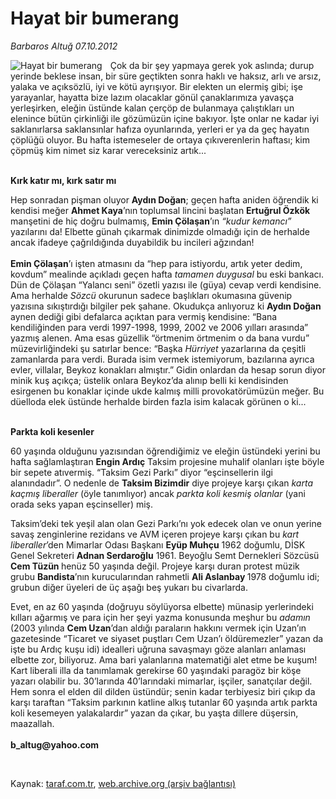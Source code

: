 # Hayat bir bumerang

*Barbaros Altuğ 07.10.2012*

<div class="yazi"><img align="left" alt="Hayat bir bumerang" border="0" src="http://www.taraf.com.tr/fotoraflar/makaleler/hayat-bir-bumerang_4831_orijinal.jpg" style="border-right-width:10px; border-color:#FFFFFF"/><p>Çok da bir şey yapmaya gerek yok aslında; durup yerinde beklese insan, bir süre geçtikten sonra haklı ve haksız, arlı ve arsız, yalaka ve açıksözlü, iyi ve kötü ayrışıyor. Bir elekten un elermiş gibi; işe yarayanlar, hayatta bize lazım olacaklar gönül çanaklarımıza yavaşça yerleşirken, eleğin üstünde kalan çerçöp de bulanmaya çalıştıkları un elenince bütün çirkinliği ile gözümüzün içine bakıyor. İşte onlar ne kadar iyi saklanırlarsa saklansınlar hafıza oyunlarında, yerleri er ya da geç hayatın çöplüğü oluyor. Bu hafta istemeseler de ortaya çıkıverenlerin haftası; kim çöpmüş kim nimet siz karar vereceksiniz artık...</p>
<p><b><br/>Kırk katır mı, kırk satır mı</b></p>
<p>Hep sonradan pişman oluyor <b>Aydın Doğan</b>; geçen hafta aniden öğrendik ki kendisi meğer <b>Ahmet Kaya</b>’nın toplumsal lincini başlatan <b>Ertuğrul Özkök</b> manşetini de hiç doğru bulmamış, <b>Emin Çölaşan</b>’ın <i>“kudur kemancı”</i> yazılarını da! Elbette günah çıkarmak dinimizde olmadığı için de herhalde ancak ifadeye çağrıldığında duyabildik bu incileri ağzından!<br/><br/><b>Emin Çölaşan</b>’ı işten atmasını da “hep para istiyordu, artık yeter dedim, kovdum” mealinde açıkladı geçen hafta <i>tamamen duygusal</i> bu eski bankacı. Dün de Çölaşan “Yalancı seni” özetli yazısı ile (güya) cevap verdi kendisine. Ama herhalde <i>Sözcü</i> okurunun sadece başlıkları okumasına güvenip yazısına sıkıştırdığı bilgiler pek şahane. Okudukça anlıyoruz ki <b>Aydın Doğan</b> aynen dediği gibi defalarca açıktan para vermiş kendisine: “Bana kendiliğinden para verdi 1997-1998, 1999, 2002 ve 2006 yılları arasında” yazmış alenen. Ama esas güzellik “örtmenim örtmenim o da bana vurdu” müzevirliğindeki şu satırlar bence: “Başka <i>Hürriyet</i> yazarlarına da çeşitli zamanlarda para verdi. Burada isim vermek istemiyorum, bazılarına ayrıca evler, villalar, Beykoz konakları almıştır.” Gidin onlardan da hesap sorun diyor minik kuş açıkça; üstelik onlara Beykoz’da alınıp belli ki kendisinden esirgenen bu konaklar içinde ukde kalmış milli provokatörümüzün meğer. Bu düelloda elek üstünde herhalde birden fazla isim kalacak görünen o ki...</p>
<p><b><br/>Parkta koli kesenler</b></p>
<p>60 yaşında olduğunu yazısından öğrendiğimiz ve eleğin üstündeki yerini bu hafta sağlamlaştıran <b>Engin Ardıç</b> Taksim projesine muhalif olanları işte böyle bir sepete atıvermiş. “Taksim Gezi Parkı” diyor “eşcinsellerin ilgi alanındadır”. O nedenle de <b>Taksim Bizimdir</b> diye projeye karşı çıkan <i>karta kaçmış liberaller</i> (öyle tanımlıyor) ancak <i>parkta koli kesmiş olanlar</i> (yani orada seks yapan eşcinseller) miş.</p>
<p>Taksim’deki tek yeşil alan olan Gezi Parkı’nı yok edecek olan ve onun yerine savaş zenginlerine rezidans ve AVM içeren projeye karşı çıkan bu <i>kart liberaller</i>’den Mimarlar Odası Başkanı <b>Eyüp Muhçu</b> 1962 doğumlu, DİSK Genel Sekreteri <b>Adnan Serdaroğlu</b> 1961. Beyoğlu Semt Dernekleri Sözcüsü <b>Cem Tüzün </b>henüz 50 yaşında değil. Projeye karşı duran protest müzik grubu <b>Bandista</b>’nın kurucularından rahmetli <b>Ali Aslanbay </b>1978 doğumlu idi; grubun diğer üyeleri de üç aşağı beş yukarı bu civarlarda.</p>
<p>Evet, en az 60 yaşında (doğruyu söylüyorsa elbette) münasip yerlerindeki kılları ağarmış ve para için her şeyi yazma konusunda meşhur bu <i>adamın</i> (2003 yılında <b>Cem Uzan</b>’dan aldığı paraların hakkını vermek için Uzan’ın gazetesinde “Ticaret ve siyaset puştları Cem Uzan’ı öldüremezler” yazan da işte bu Ardıç kuşu idi) idealleri uğruna savaşmayı göze alanları anlaması elbette zor, biliyoruz. Ama bari yalanlarına matematiği alet etme be kuşum! Kart liberali illa da tanımlamak gerekirse 60 yaşındaki paragöz bir köşe yazarı olabilir bu. 30’larında 40’larındaki mimarlar, işçiler, sanatçılar değil. Hem sonra el elden dil dilden üstündür; senin kadar terbiyesiz biri çıkıp da karşı taraftan “Taksim parkının katline alkış tutanlar 60 yaşında artık parkta koli kesemeyen yalakalardır” yazan da çıkar, bu yaşta dillere düşersin, maazallah.<br/><br/><b>b_altug@yahoo.com</b></p>
<p> </p>
</div>

Kaynak: [taraf.com.tr](http://www.taraf.com.tr/barbaros-altug/makale-hayat-bir-bumerang.htm), [web.archive.org (arşiv bağlantısı)](http://web.archive.org/web/20131107121934/http://www.taraf.com.tr/barbaros-altug/makale-hayat-bir-bumerang.htm)
